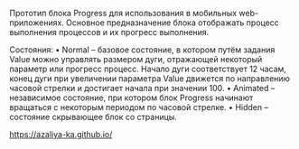 Прототип блока Progress для использования в мобильных web-приложениях.
Основное предназначение блока отображать процесс выполнения процессов и их прогресс
выполнения.

Состояния:
• Normal – базовое состояние, в котором путём задания Value можно управлять
размером дуги, отражающей некоторый параметр или прогресс процесс. Начало
дуги соответствует 12 часам, конец дуги при увеличении параметра Value
движется по направлению часовой стрелки и достигает начала при значении 100.
• Animated – независимое состояние, при котором блок Progress
начинают вращаться с некоторым периодом по часовой стрелке.
• Hidden – состояние скрывающее блок со страницы.

https://azaliya-ka.github.io/